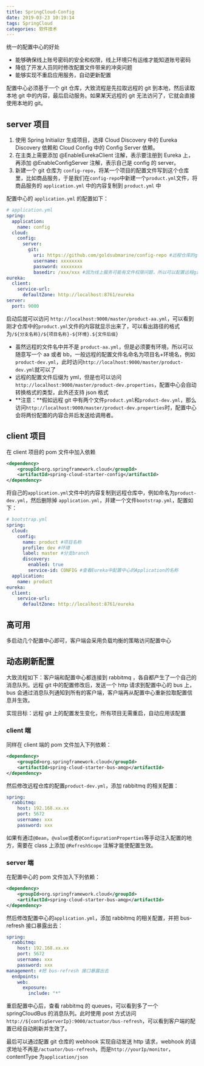 ```yaml
---
title: SpringCloud-Config
date: 2019-03-23 10:19:14
tags: SpringCloud
categories: 软件技术
---
```


统一的配置中心的好处

- 能够确保线上账号密码的安全和权限，线上环境只有运维才能知道账号密码
- 降低了开发人员同时修改配置文件带来的冲突问题
- 能够实现不重启应用服务，自动更新配置

配置中心必须基于一个 git 仓库，大致流程是先拉取远程的 git 到本地，然后读取本地 git 中的内容，最后启动服务。如果某天远程的 git 无法访问了，它就会直接使用本地的 git。

## server 项目

1. 使用 Spring Initializr 生成项目，选择 Cloud Discovery 中的 Eureka Discovery 依赖和 Cloud Config 中的 Config Server 依赖。
2. 在主类上需要添加 @EnableEurekaClient 注解，表示要注册到 Eureka 上，再添加 @EnableConfigServer 注解，表示自己是 config 的 server。
3. 新建一个 git 仓库为 `config-repo`，将某一个项目的配置文件写到这个仓库里，比如商品服务，于是我们在`config-repo`中新建一个`product.yml`文件，将商品服务的 `application.yml` 中的内容复制到 `product.yml` 中

配置中心的 `application.yml` 的配置如下：

```yml
# application.yml
spring:
  application:
    name: config
  cloud:
    config:
      server:
        git:
          uri: https://github.com/goldsubmarine/config-repo #远程仓库的git地址
          username: xxxxxxxx
          password: xxxxxxxx
          basedir: /xxx/xxx #因为线上服务可能有文件权限问题，所以可以配置远程git下载的路径
eureka:
  client:
    service-url:
      defaultZone: http://localhost:8761/eureka
server:
  port: 9000
```

启动后就可以访问 `http://localhost:9000/master/product-aa.yml`，可以看到刚才仓库中的`product.yml`文件的内容就显示出来了，可以看出路径的格式为`/${分支名称}/${项目名称}-${环境}.${文件后缀}`

- 虽然远程的文件名中并不是 `product-aa.yml`，但是必须要有环境，所以可以随意写一个 aa 或者 bb，一般远程的配置文件名命名为项目名+环境名，例如`product-dev.yml`，此时访问`http://localhost:9000/master/product-dev.yml`就可以了
- 远程的配置文件后缀为 yml，但是也可以访问 `http://localhost:9000/master/product-dev.properties`，配置中心会自动转换格式的类型，此外还支持 json 格式
- **注意：**假如远程 git 中有两个文件`product.yml`和`product-dev.yml`，那么访问`http://localhost:9000/master/product-dev.properties`时，配置中心会将两份配置的内容合并后发送给调用者。

## client 项目

在 client 项目的 pom 文件中加入依赖

```xml
<dependency>
    <groupId>org.springframework.cloud</groupId>
    <artifactId>spring-cloud-starter-config</artifactId>
</dependency>
```

将自己的`application.yml`文件中的内容复制到远程仓库中，例如命名为`product-dev.yml`，然后删除掉 `application.yml`，并建一个文件`bootstrap.yml`，配置如下：

```yaml
# bootstrap.yml
spring:
  cloud:
    config:
      name: product #项目名称
      profile: dev #环境
      label: master #分支branch
      discovery:
        enabled: true
        service-id: CONFIG #查看Eureka中配置中心的Application的名称
  application:
    name: product
eureka:
  client:
    service-url:
      defaultZone: http://localhost:8761/eureka
```

## 高可用

多启动几个配置中心即可，客户端会采用负载均衡的策略访问配置中心

## 动态刷新配置

大致流程如下：客户端和配置中心都连接到 rabbitmq ，各自都产生了一个自己的消息队列。远程 git 中的配置修改后，发送一个 http 请求到配置中心的 bus 上，bus 会通过消息队列通知到所有的客户端，客户端再从配置中心重新拉取配置信息并生效。

实现目标：远程 git 上的配置发生变化，所有项目无需重启，自动应用该配置

### client 端

同样在 client 端的 pom 文件加入下列依赖：

```xml
<dependency>
    <groupId>org.springframework.cloud</groupId>
    <artifactId>spring-cloud-starter-bus-amqp</artifactId>
</dependency>
```

然后修改远程仓库的配置`product-dev.yml`，添加 rabbitmq 的相关配置：

```yml
spring:
  rabbitmq:
    host: 192.168.xx.xx
    port: 5672
    username: xxx
    password: xxx
```

如果有通过`@Bean`，`@value`或者`@ConfigurationProperties`等手动注入配置的地方，需要在 class 上添加 `@RefreshScope` 注解才能使配置生效。

### server 端

在配置中心的 pom 文件加入下列依赖：

```xml
<dependency>
    <groupId>org.springframework.cloud</groupId>
    <artifactId>spring-cloud-starter-bus-amqp</artifactId>
</dependency>
```

然后修改配置中心的`application.yml`，添加 rabbitmq 的相关配置，并把 bus-refresh 接口暴露出去：

```yml
spring:
  rabbitmq:
    host: 192.168.xx.xx
    port: 5672
    username: xxx
    password: xxx
management: #把 bus-refresh 接口暴露出去
  endpoints:
    web:
      exposure:
        include: "*"
```

重启配置中心后，查看 rabbitmq 的 queues，可以看到多了一个 springCloudBus 的消息队列。此时使用 post 方式访问 `http://${configServerIp}:9000/actuator/bus-refresh`，可以看到客户端的配置已经自动刷新并生效了。

最后可以通过配置 git 仓库的 webhook 实现自动发送 http 请求，webhook 的请求地址不再是`/actuator/bus-refresh`，而是`http://yourIp/monitor`，contentType 为`application/json`
